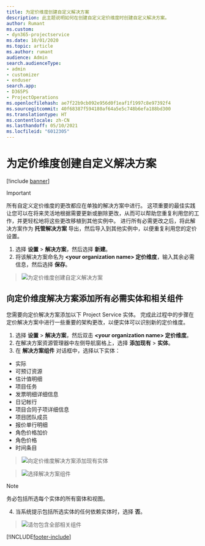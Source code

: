 ```yaml
---
title: 为定价维度创建自定义解决方案
description: 此主题说明如何在创建自定义定价维度时创建自定义解决方案。
author: Rumant
ms.custom:
- dyn365-projectservice
ms.date: 10/01/2020
ms.topic: article
ms.author: rumant
audience: Admin
search.audienceType:
- admin
- customizer
- enduser
search.app:
- D365PS
- ProjectOperations
ms.openlocfilehash: ae7f22b9cb092e956d0f1eaf1f1997c8e97392f4
ms.sourcegitcommit: 40f68387f594180af64a5e5c748b6efa188bd300
ms.translationtype: HT
ms.contentlocale: zh-CN
ms.lasthandoff: 05/10/2021
ms.locfileid: "6012305"
---
```

# <a name="create-custom-solutions-for-pricing-dimensions"></a>为定价维度创建自定义解决方案

[!include [banner](../includes/psa-now-project-operations.md)]

> [!IMPORTANT]
> 所有自定义定价维度的更改都应在单独的解决方案中进行。 这项重要的最佳实践让您可以在将来灵活地根据需要更新或删除更改，从而可以帮助您重复利用您的工作，并更轻松地将这些更改移植到其他实例中。 进行所有必需更改之后，将此解决方案作为 **托管解决方案** 导出，然后导入到其他实例中，以便重复利用您的定价设置。

1. 选择 **设置** > **解决方案**，然后选择 **新建**。 
2. 将该解决方案命名为 **\<your organization name> 定价维度**，输入其余必需信息，然后选择 **保存**。

> ![为定价维度创建自定义解决方案](media/Creation-of-custom-pricing-dimension-solution.PNG)
  
## <a name="add-all-required-entities-and-related-components-to-the-pricing-dimension-solution"></a>向定价维度解决方案添加所有必需实体和相关组件
您需要向定价解决方案添加以下 Project Service 实体。 完成此过程中的步骤在定价解决方案中进行一些重要的架构更改，以便实体可以识别新的定价维度。

1. 选择 **设置** > **解决方案**，然后双击 **\<your organization name> 定价维度**。 
2. 在解决方案资源管理器中左侧导航窗格上，选择 **添加现有** > **实体**。
3. 在 **解决方案组件** 对话框中，选择以下实体：

- 实际
- 可预订资源
- 估计值明细
- 项目任务
- 发票明细详细信息
- 日记帐行
- 项目合同子项详细信息
- 项目团队成员
- 报价单行明细
- 角色价格加价
- 角色价格 
- 时间条目 

> ![向定价维度解决方案添加现有实体](media/Existing-entities-to-PD-solution.png)

> ![选择解决方案组件](media/Dimension-Components.png)

> [!NOTE]
> 务必包括所选每个实体的所有窗体和视图。

4. 当系统提示包括所选实体的任何依赖实体时，选择 **否**。

> ![请勿包含全部相关组件](media/Do-not-include-required.png)




[!INCLUDE[footer-include](../includes/footer-banner.md)]